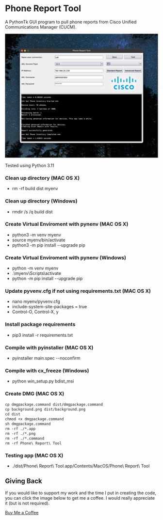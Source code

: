 # Phone Report Tool
A PythonTk GUI program to pull phone reports from Cisco Unified Communications Manager (CUCM).

![Phone Report Tool](/screenshot/screenshot.png?raw=true "Main Window")

Tested using Python 3.11

### Clean up directory (MAC OS X)
* rm -rf build dist myenv

### Clean up directory (Windows)
* rmdir /s /q build dist

### Create Virtual Enviroment with pynenv (MAC OS X)
* python3 -m venv myenv
* source myenv/bin/activate
* python3 -m pip install --upgrade pip

### Create Virtual Enviroment with pynenv (Windows)
* python -m venv myenv
* .\myenv\Scripts\activate
* python -m pip install --upgrade pip

### Update pyvenv.cfg if not using requirements.txt (MAC OS X)
* nano myenv/pyvenv.cfg
* include-system-site-packages = true
* Control-O, Control-X, y

### Install package requirements
* pip3 install -r requirements.txt

### Compile with pyinstaller (MAC OS X)
* pyinstaller main.spec --noconfirm

### Compile with cx_freeze (Windows)
* python win_setup.py bdist_msi

### Create DMG (MAC OS X)
```
cp dmgpackage.command dist/dmgpackage.command
cp background.png dist/background.png
cd dist
chmod +x dmgpackage.command
sh dmgpackage.command
rm -rf ./*.app
rm -rf ./*.png
rm -rf ./*.command
rm -rf Phone\ Report\ Tool
```

### Testing app (MAC OS X)
* ./dist/Phone\ Report\ Tool.app/Contents/MacOS/Phone\ Report\ Tool

## Giving Back

If you would like to support my work and the time I put in creating the code, you can click the image below to get me a coffee. I would really appreciate it (but is not required).

[Buy Me a Coffee](https://www.buymeacoffee.com/automatebldrs)